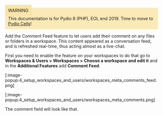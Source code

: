 <div style="background-color: #fbe9b7;font-size: 14px;">
<span style="background-color: #fae4a6;padding: 10px;">WARNING</span>
<span style="padding: 10px;display: inline-block;">This documentation is for Pydio 8 (PHP), EOL end 2019. Time to move to <a href="https://pydio.com/en/docs/cells/v2/quick-start">Pydio Cells</a>!</span>
</div>

Add the Comment Feed feature to let users add their comment on any files or folders in a workspace.
This content appeared as a conversation feed, and is refreshed real-time, thus acting almost as a live-chat.

First you need to enable the feature on your workspaces to do that go to **Workspaces & Users > Workspaces > Choose a workspace and edit it** and in the **Additional Features** add **Comment Feed**.

[:image-popup:4_setup_workspaces_and_users/workspaces_meta_comments_feed.png]



[:image-popup:4_setup_workspaces_and_users/workspaces_meta_comments.png]

The comment field will look like that.
